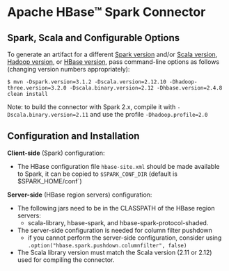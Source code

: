 <!---
Licensed to the Apache Software Foundation (ASF) under one
or more contributor license agreements.  See the NOTICE file
distributed with this work for additional information
regarding copyright ownership.  The ASF licenses this file
to you under the Apache License, Version 2.0 (the
"License"); you may not use this file except in compliance
with the License.  You may obtain a copy of the License at

    http://www.apache.org/licenses/LICENSE-2.0

Unless required by applicable law or agreed to in writing, software
distributed under the License is distributed on an "AS IS" BASIS,
WITHOUT WARRANTIES OR CONDITIONS OF ANY KIND, either express or implied.
See the License for the specific language governing permissions and
limitations under the License.
-->

# Apache HBase&trade; Spark Connector

## Spark, Scala and Configurable Options

To generate an artifact for a different [Spark version](https://mvnrepository.com/artifact/org.apache.spark/spark-core) and/or [Scala version](https://www.scala-lang.org/download/all.html),
[Hadoop version](https://mvnrepository.com/artifact/org.apache.hadoop/hadoop-core), or [HBase version](https://mvnrepository.com/artifact/org.apache.hbase/hbase), pass command-line options as follows (changing version numbers appropriately):

```
$ mvn -Dspark.version=3.1.2 -Dscala.version=2.12.10 -Dhadoop-three.version=3.2.0 -Dscala.binary.version=2.12 -Dhbase.version=2.4.8 clean install
```

Note: to build the connector with Spark 2.x, compile it with `-Dscala.binary.version=2.11` and use the profile `-Dhadoop.profile=2.0`

## Configuration and Installation
**Client-side** (Spark) configuration:
- The HBase configuration file `hbase-site.xml` should be made available to Spark, it can be copied to `$SPARK_CONF_DIR` (default is $SPARK_HOME/conf`)

**Server-side** (HBase region servers) configuration:
- The following jars need to be in the CLASSPATH of the HBase region servers:
  - scala-library, hbase-spark, and hbase-spark-protocol-shaded.
- The server-side configuration is needed for column filter pushdown
  - if you cannot perform the server-side configuration, consider using `.option("hbase.spark.pushdown.columnfilter", false)`
- The Scala library version must match the Scala version (2.11 or 2.12) used for compiling the connector.

